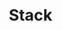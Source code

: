 ---
title: "Stack"
description: "Data structures : Stack"
slug: "test"
image: "hutomo-abrianto-l2jk-uxb1BY-unsplash.jpg"
---